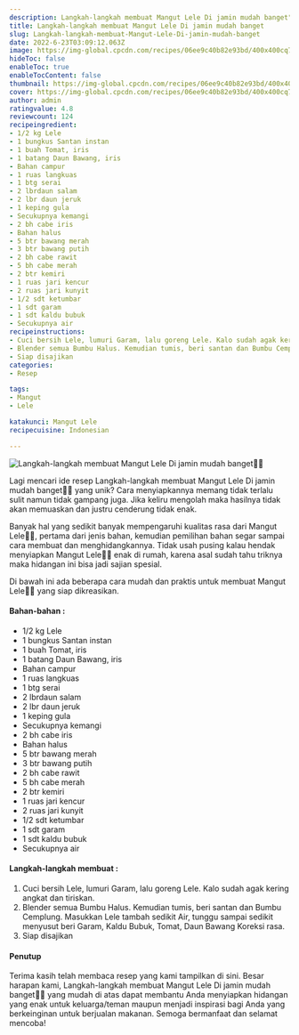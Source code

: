 ```yaml
---
description: Langkah-langkah membuat Mangut Lele Di jamin mudah banget"
title: Langkah-langkah membuat Mangut Lele Di jamin mudah banget
slug: Langkah-langkah-membuat-Mangut-Lele-Di-jamin-mudah-banget
date: 2022-6-23T03:09:12.063Z
image: https://img-global.cpcdn.com/recipes/06ee9c40b82e93bd/400x400cq70/photo.jpg
hideToc: false
enableToc: true
enableTocContent: false
thumbnail: https://img-global.cpcdn.com/recipes/06ee9c40b82e93bd/400x400cq70/photo.jpg
cover: https://img-global.cpcdn.com/recipes/06ee9c40b82e93bd/400x400cq70/photo.jpg
author: admin
ratingvalue: 4.8
reviewcount: 124
recipeingredient:
- 1/2 kg Lele
- 1 bungkus Santan instan
- 1 buah Tomat, iris
- 1 batang Daun Bawang, iris
- Bahan campur
- 1 ruas langkuas
- 1 btg serai
- 2 lbrdaun salam
- 2 lbr daun jeruk
- 1 keping gula
- Secukupnya kemangi
- 2 bh cabe iris
- Bahan halus
- 5 btr bawang merah
- 3 btr bawang putih
- 2 bh cabe rawit
- 5 bh cabe merah
- 2 btr kemiri
- 1 ruas jari kencur
- 2 ruas jari kunyit
- 1/2 sdt ketumbar
- 1 sdt garam
- 1 sdt kaldu bubuk
- Secukupnya air
recipeinstructions:
- Cuci bersih Lele, lumuri Garam, lalu goreng Lele. Kalo sudah agak kering angkat dan tiriskan.
- Blender semua Bumbu Halus. Kemudian tumis, beri santan dan Bumbu Cemplung. Masukkan Lele tambah sedikit Air, tunggu sampai sedikit menyusut beri Garam, Kaldu Bubuk, Tomat, Daun Bawang Koreksi rasa.
- Siap disajikan
categories:
- Resep

tags:
- Mangut
- Lele

katakunci: Mangut Lele
recipecuisine: Indonesian

---
```


![Langkah-langkah membuat Mangut Lele Di jamin mudah banget👩‍🍳](https://img-global.cpcdn.com/recipes/06ee9c40b82e93bd/400x400cq70/photo.jpg)

Lagi mencari ide resep Langkah-langkah membuat Mangut Lele Di jamin mudah banget👩‍🍳 yang unik? Cara menyiapkannya memang tidak terlalu sulit namun tidak gampang juga. Jika keliru mengolah maka hasilnya tidak akan memuaskan dan justru cenderung tidak enak.

Banyak hal yang sedikit banyak mempengaruhi kualitas rasa dari Mangut Lele👩‍🍳, pertama dari jenis bahan, kemudian pemilihan bahan segar sampai cara membuat dan menghidangkannya. Tidak usah pusing kalau hendak menyiapkan Mangut Lele👩‍🍳 enak di rumah, karena asal sudah tahu triknya maka hidangan ini bisa jadi sajian spesial.

Di bawah ini ada beberapa cara mudah dan praktis untuk membuat Mangut Lele👩‍🍳 yang siap dikreasikan.

<!--inarticleads1-->

#### Bahan-bahan :

- 1/2 kg Lele
- 1 bungkus Santan instan
- 1 buah Tomat, iris
- 1 batang Daun Bawang, iris
- Bahan campur
- 1 ruas langkuas
- 1 btg serai
- 2 lbrdaun salam
- 2 lbr daun jeruk
- 1 keping gula
- Secukupnya kemangi
- 2 bh cabe iris
- Bahan halus
- 5 btr bawang merah
- 3 btr bawang putih
- 2 bh cabe rawit
- 5 bh cabe merah
- 2 btr kemiri
- 1 ruas jari kencur
- 2 ruas jari kunyit
- 1/2 sdt ketumbar
- 1 sdt garam
- 1 sdt kaldu bubuk
- Secukupnya air

<!--inarticleads2-->

#### Langkah-langkah membuat :

1. Cuci bersih Lele, lumuri Garam, lalu goreng Lele. Kalo sudah agak kering angkat dan tiriskan.
1. Blender semua Bumbu Halus. Kemudian tumis, beri santan dan Bumbu Cemplung. Masukkan Lele tambah sedikit Air, tunggu sampai sedikit menyusut beri Garam, Kaldu Bubuk, Tomat, Daun Bawang Koreksi rasa.
1. Siap disajikan

#### Penutup

Terima kasih telah membaca resep yang kami tampilkan di sini. Besar harapan kami, Langkah-langkah membuat Mangut Lele Di jamin mudah banget👩‍🍳 yang mudah di atas dapat membantu Anda menyiapkan hidangan yang enak untuk keluarga/teman maupun menjadi inspirasi bagi Anda yang berkeinginan untuk berjualan makanan. Semoga bermanfaat dan selamat mencoba!